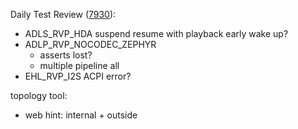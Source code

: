 Daily Test Review ([7930](https://sof-ci.sh.intel.com/#/result/planresultdetail/7930)):

* ADLS_RVP_HDA suspend resume with playback early wake up?
* ADLP_RVP_NOCODEC_ZEPHYR
  * asserts lost?
  * multiple pipeline all
* EHL_RVP_I2S ACPI error?

topology tool:

* web hint: internal + outside
